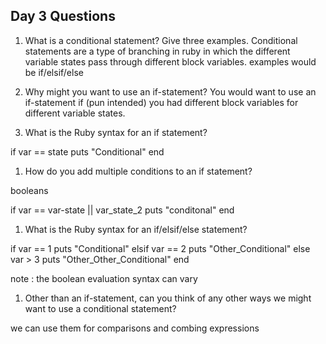 ## Day 3 Questions

1. What is a conditional statement? Give three examples.
Conditional statements are a type of branching in ruby in which the different variable states
pass through different block variables.
examples would be if/elsif/else


1. Why might you want to use an if-statement?
You would want to use an if-statement if (pun intended) you had different block variables
for different variable states.

1. What is the Ruby syntax for an if statement?

if var == state
  puts "Conditional"
end

1. How do you add multiple conditions to an if statement?

booleans

if var == var-state || var_state_2
  puts "conditonal"
end

1. What is the Ruby syntax for an if/elsif/else statement?

if var == 1
  puts "Conditional"
elsif var == 2
  puts "Other_Conditional"
else var > 3
  puts "Other_Other_Conditional"
end

note : the boolean evaluation syntax can vary

1. Other than an if-statement, can you think of any other ways we might want to use a conditional statement?

we can use them for comparisons and combing expressions
